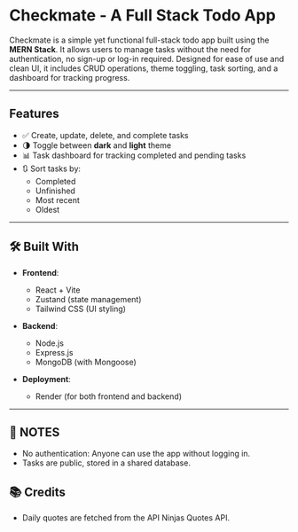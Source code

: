 # Checkmate - A Full Stack Todo App

Checkmate is a simple yet functional full-stack todo app built using the **MERN Stack**. It allows users to manage tasks without the need for authentication, no sign-up or log-in required. Designed for ease of use and clean UI, it includes CRUD operations, theme toggling, task sorting, and a dashboard for tracking progress.

---

## Features

- ✅ Create, update, delete, and complete tasks
- 🌗 Toggle between **dark** and **light** theme
- 📊 Task dashboard for tracking completed and pending tasks
- 🔃 Sort tasks by:
  - Completed
  - Unfinished
  - Most recent
  - Oldest

---

## 🛠️ Built With

- **Frontend**:
  - React + Vite
  - Zustand (state management)
  - Tailwind CSS (UI styling)

- **Backend**:
  - Node.js
  - Express.js
  - MongoDB (with Mongoose)

- **Deployment**:
  - Render (for both frontend and backend)

---
## 📌 NOTES

- No authentication: Anyone can use the app without logging in.
- Tasks are public, stored in a shared database.

## 📚 Credits
- Daily quotes are fetched from the API Ninjas Quotes API.
